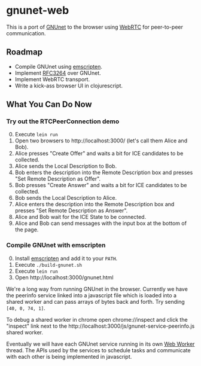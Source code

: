 gnunet-web
==========

This is a port of [GNUnet] to the browser using [WebRTC] for peer-to-peer
communication.

Roadmap
-------
* Compile GNUnet using [emscripten].
* Implement [RFC3264] over GNUnet.
* Implement WebRTC transport.
* Write a kick-ass browser UI in clojurescript.

What You Can Do Now
-------------------

### Try out the RTCPeerConnection demo ###
0. Execute `lein run`
1. Open two browsers to http://localhost:3000/ (let's call them Alice and Bob).
2. Alice presses "Create Offer" and waits a bit for ICE candidates to be
   collected.
3. Alice sends the Local Description to Bob.
4. Bob enters the description into the Remote Description box and presses
   "Set Remote Description as Offer".
5. Bob presses "Create Answer" and waits a bit for ICE candidates to be
   collected.
6. Bob sends the Local Description to Alice.
7. Alice enters the description into the Remote Description box and presses
   "Set Remote Description as Answer".
8. Alice and Bob wait for the ICE State to be connected.
9. Alice and Bob can send messages with the input box at the bottom of the page.

### Compile GNUnet with emscripten ###
0. Install [emscripten] and add it to your `PATH`.
1. Execute `./build-gnunet.sh`
2. Execute `lein run`
3. Open http://localhost:3000/gnunet.html

We're a long way from running GNUnet in the browser. Currently we have the
peerinfo service linked into a javascript file which is loaded into a
shared worker and can pass arrays of bytes back and forth. Try sending
`[40, 0, 74, 1]`.

To debug a shared worker in chrome open chrome://inspect and click the
"inspect" link next to the http://localhost:3000/js/gnunet-service-peerinfo.js
shared worker.

Eventually we will have each GNUnet service running in its own [Web Worker]
thread. The APIs used by the services to schedule tasks and communicate with
each other is being implemented in javascript.

  [gnunet]: https://gnunet.org
  [webrtc]: http://www.webrtc.org
  [emscripten]: https://github.com/kripken/emscripten
  [rfc3264]: http://www.ietf.org/rfc/rfc3264.txt
  [web worker]: http://www.w3.org/TR/workers/
